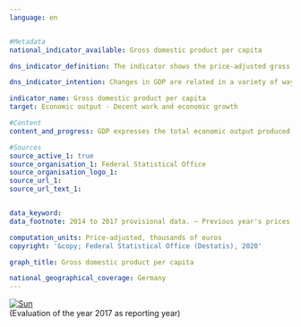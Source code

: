 ```yaml
---                   
language: en                   


#Metadata                   
national_indicator_available: Gross domestic product per capita                   

dns_indicator_definition: The indicator shows the price-adjusted gross domestic product (GDP) per capita (inhabitant) in Germany based on the year 2010. GDP measures the value of all goods and services produced domestically; inhabitants are all those people whose permanent residence is in Germany.<sub> Text from the Indicator Report 2018</sub>                   

dns_indicator_intention: Changes in GDP are related in a variety of ways to other indicators included within the National Sustainability Strategy. Social factors such as the population structure, the labour supply, the educational system and social cohesion play an important role in society with regard to international economic competitiveness. GDP is an important indicator of a nation’s economic strength and growth. Consequently, the goal is to achieve continuous and appropriate levels of growth.<sub> Text from the Indicator Report 2018</sub>                   

indicator_name: Gross domestic product per capita                   
target: Economic output - Decent work and economic growth                   

#Content                    
content_and_progress: GDP expresses the total economic output produced within the country in a reference period. The focus in this context is primarily on goods and services that are traded on markets as well as on public goods and services. GDP is determined quarterly and annually by the Federal Statistical Office in accordance with rules that are harmonised throughout Europe. Due to the early calculation dates, many of the necessary basic data are not available in time for the first release date. Instead, the first release is still largely based on indicators and estimates. Missing information is initially estimated or carried forward. The data basis is subsequently improved with additional statistics, which are successively incorporated into the calculations. Only after around four years are all basic statistics available, and the data are then classified as “final”.<br><br>GDP and other standard aggregates of the European System of National and Regional Accounts represent an important part of the material wealth, namely, income generated primarily in the market and its use. However, GDP is not suitable for use as a welfare indicator, because an assessment of material wealth is not sufficient to achieve a comprehensive calculation of well-being and quality of life. This requires additional indicators, for example, to cover unpaid work in households, which is not included in the calculation of GDP. Also, the distribution of income (and assets) among different population groups is not shown by GDP.<br><br>The GDP is also a pure flow parameter that generally refers to the period of a quarter or a year. The change of stock variables is not recorded – with the exception of the capital stock through the calculation of fixed capital formation and consumption of fixed capital. Key economic variables such as stocks and qualities of human capital (such as education, health), of social capital (such as security, integration) and of natural capital (such as resources, ecosystems) are excluded. Statements as to whether GDP and its growth have led to capital preservation in a broad sense are therefore not possible. Consequently, on the basis of GDP, no statements regarding the sustainability of the economic growth can be made.<br><br>The GDP per capita is calculated on the basis of the average population figures of the Federal Statistical Office, which are recalculated and rolled forward according to the 2011 Census.<br><br>Between 1991 and 2017, the price-adjusted gross domestic product per capita increased by a total 39.2&nbsp;%. Following a strong year-on-year GDP growth averaging a 2.9&nbsp;% annual increase over the period 2005 to 2008, GDP per capita fell by 5.3&nbsp;% in 2009 on the previous year as a result of the global financial market and economic crisis. Economic output then recovered and in 2011 GDP exceeded the 2008 level. If one considers the average development of 1.5&nbsp;% over the last five years, the indicator has developed in a positive direction. In 2017, the figure was just under 35,500 euros per capita.<sub> Text from the Indicator Report 2018</sub>                   

#Sources
source_active_1: true                           
source_organisation_1: Federal Statistical Office                           
source_organisation_logo_1:                            
source_url_1:                            
source_url_text_1:                            


data_keyword:                    
data_footnote: 2014 to 2017 provisional data. – Previous year's prices chain-linked, reference year 2010                   

computation_units: Price-adjusted, thousands of euros                   
copyright: '&copy; Federal Statistical Office (Destatis), 2020'                   

graph_title: Gross domestic product per capita                   

national_geographical_coverage: Germany                   
---
```

<div>                           
  <div class="my-header">                           
    <a href="https://nachhaltige-entwicklung-deutschland.github.io/open-sdg-site-starter/status/"><img src="https://g205sdgs.github.io/sdg-indicators/public/Wettersymbole/Sonne.png" alt="Sun" />                           
    </a>                           
  </div>
  <div class="my-header-note">
    <span>(Evaluation of the year 2017 as reporting year)</span>
  </div>                           
</div>